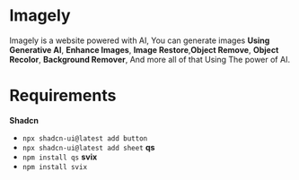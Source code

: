 # Imagely

Imagely is a website powered with AI, You can generate images **Using Generative AI**, **Enhance Images**, **Image Restore**,**Object Remove**, **Object Recolor**, **Background Remover**, And more all of that Using The power of AI.

# Requirements

**Shadcn**

- `npx shadcn-ui@latest add button`
- `npx shadcn-ui@latest add sheet`
  **qs**
- `npm install qs`
  **svix**
- `npm install svix`
